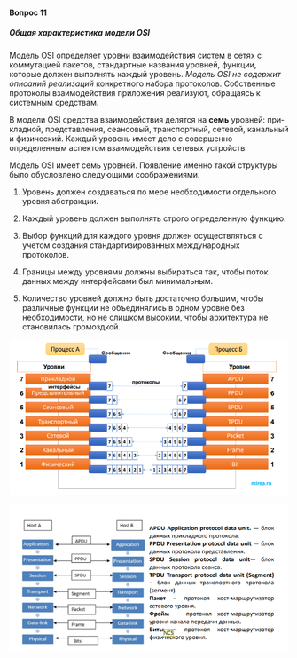 #### Вопрос 11

##### Общая характеристика модели OSI

Модель OSI определяет уровни взаимодействия систем в сетях с коммутацией пакетов, стандартные названия уровней, функции, которые должен выполнять каждый уровень. *Модель OSI не содержит описаний реализаций* конкретного набора протоколов. Собственные протоколы взаимодействия приложения реализуют, обращаясь к системным средствам.

В модели OSI  средства взаимодействия делятся на **семь** уровней: при­кладной, представления, сеансовый, транспортный, сетевой, канальный и физи­ческий. Каждый уровень имеет дело с совершенно определенным аспектом взаи­модействия сетевых устройств.

Модель OSI имеет семь уровней. Появление именно такой структуры было обусловлено следующими соображениями.

1. Уровень должен создаваться по мере необходимости отдельного уровня абстракции.

2. Каждый уровень должен выполнять строго определенную функцию.

3. Выбор функций для каждого уровня должен осуществляться с учетом создания стандартизированных международных протоколов.

4. Границы между уровнями должны выбираться так, чтобы поток данных между интерфейсами был минимальным.

5. Количество уровней должно быть достаточно большим, чтобы различные функции не объединялись в одном уровне без необходимости, но не слишком высоким, чтобы архитектура не становилась громоздкой.

![image-20220621185324528](Answer_2_11/image-20220621185324528.png)

![image-20220621185338637](Answer_2_11/image-20220621185338637.png)
